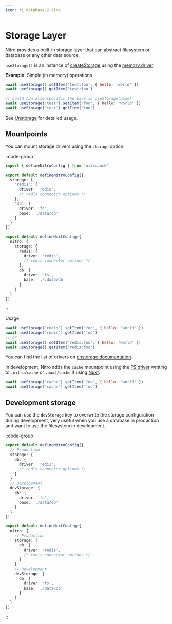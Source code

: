 ```yaml
---
icon: ri:database-2-line
---
```


# Storage Layer

Nitro provides a built-in storage layer that can abstract filesystem or database or any other data source.

`useStorage()` is an instance of [createStorage](https://unstorage.unjs.io/usage) using the [memory driver](https://unstorage.unjs.io/drivers/memory).

**Example:** Simple (in memory) operations

```js
await useStorage().setItem('test:foo', { hello: 'world' })
await useStorage().getItem('test:foo')

// Could can also specific the base in useStorage(base)
await useStorage('test').setItem('foo', { hello: 'world' })
await useStorage('test').getItem('foo')
```

See [Unstorage](https://unstorage.unjs.io/usage) for detailed usage.

## Mountpoints

You can mount storage drivers using the `storage` option:

::code-group
```ts [nitro.config.ts]
import { defineNitroConfig } from 'nitropack'

export default defineNitroConfig({
  storage: {
    'redis': {
      driver: 'redis',
      /* redis connector options */
    },
    'db': {
      driver: 'fs',
      base: './data/db'
    }
  }
})
```
```ts [nuxt.config.ts]
export default defineNuxtConfig({
  nitro: {
    storage: {
      redis: {
        driver: 'redis',
        /* redis connector options */
      },
      db: {
        driver: 'fs',
        base: './.data/db'
      }
    }
  }
})
```
::

Usage:

```js
await useStorage('redis').setItem('foo', { hello: 'world' })
await useStorage('redis').getItem('foo')
// or
await useStorage().setItem('redis:foo', { hello: 'world' })
await useStorage().getItem('redis:foo')
```

You can find the list of drivers on [unstorage documentation](https://unstorage.unjs.io/).

In development, Nitro adds the `cache` mountpoint using the [FS driver](https://unstorage.unjs.io/drivers/fs) writting to `.nitro/cache` or `.nuxt/cache` if using [Nuxt](https://nuxt.com).

```js
await useStorage('cache').setItem('foo', { hello: 'world' })
await useStorage('cache').getItem('foo')
```


## Development storage

You can use the `devStorage` key to overwrite the storage configuration during development, very useful when you use a database in production and want to use the filesystem in development.

::code-group
```ts [nitro.config.ts]
export default defineNitroConfig({
  // Production
  storage: {
    db: {
      driver: 'redis',
      /* redis connector options */
    }
  }
  // Development
  devStorage: {
    db: {
      driver: 'fs',
      base: './data/db'
    }
  }
})
```
```ts [nuxt.config.ts]
export default defineNuxtConfig({
  nitro: {
    // Production
    storage: {
      db: {
        driver: 'redis',
        /* redis connector options */
      }
    }
    // Development
    devStorage: {
      db: {
        driver: 'fs',
        base: './data/db'
      }
    }
  }
})
```
::

